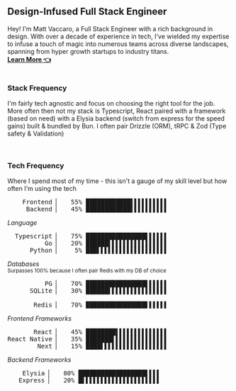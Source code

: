 ## Design-Infused Full Stack Engineer

Hey! I'm Matt Vaccaro, a Full Stack Engineer with a rich background in design. With over a decade of experience in tech, I've wielded my expertise to infuse a touch of magic into numerous teams across diverse landscapes, spanning from hyper growth startups to industry titans.
<br/>
**[Learn More 👈](https://www.mattvaccaro.dev/)**
<br>
<br>

### Stack Frequency

I'm fairly tech agnostic and focus on choosing the right tool for the job. More often then not my stack is Typescript, React paired with a framework (based on need) with a Elysia backend (switch from express for the speed gains) built & bundled by Bun. I often pair Drizzle (ORM), tRPC & Zod (Type safety & Validation)

<br>

### Tech Frequency

Where I spend most of my time - this isn't a gauge of my skill level but how often I'm using the tech

<pre>
    Frontend ▏   55% ████████████▌▌▌▌▌▌▌▌▌▌ 
     Backend ▏   45% ████████████▌▌▌▌▌▌▌▌▌▌
</pre>

_Language_

<pre>
  Typescript ▏   75% ████████████████▌▌▌▌▌▌
          Go ▏   20% ██████▌▌▌▌▌▌▌▌▌▌▌▌▌▌▌▌
      Python ▏    5% ███▌▌▌▌▌▌▌▌▌▌▌▌▌▌▌▌▌▌▌
</pre>

_Databases_ <br>
<sup>Surpasses 100% because I often pair Redis with my DB of choice</sup>

<pre>
          PG ▏   70% ████████████████▌▌▌▌▌▌
      SQLite ▏   30% ██████▌▌▌▌▌▌▌▌▌▌▌▌▌▌▌▌

       Redis ▏   70% ████████████████▌▌▌▌▌▌
</pre>

_Frontend Frameworks_

<pre>
       React ▏   45% ████████▌▌▌▌▌▌▌▌▌▌▌▌▌▌
React Native ▏   35% ███████▌▌▌▌▌▌▌▌▌▌▌▌▌▌▌
        Next ▏   15% ████▌▌▌▌▌▌▌▌▌▌▌▌▌▌▌▌▌▌
</pre>

_Backend Frameworks_

<pre>
    Elysia ▏   80% ██████████████████▌▌▌▌
   Express ▏   20% █▌▌▌▌▌▌▌▌▌▌▌▌▌▌▌▌▌▌▌▌▌
</pre>
